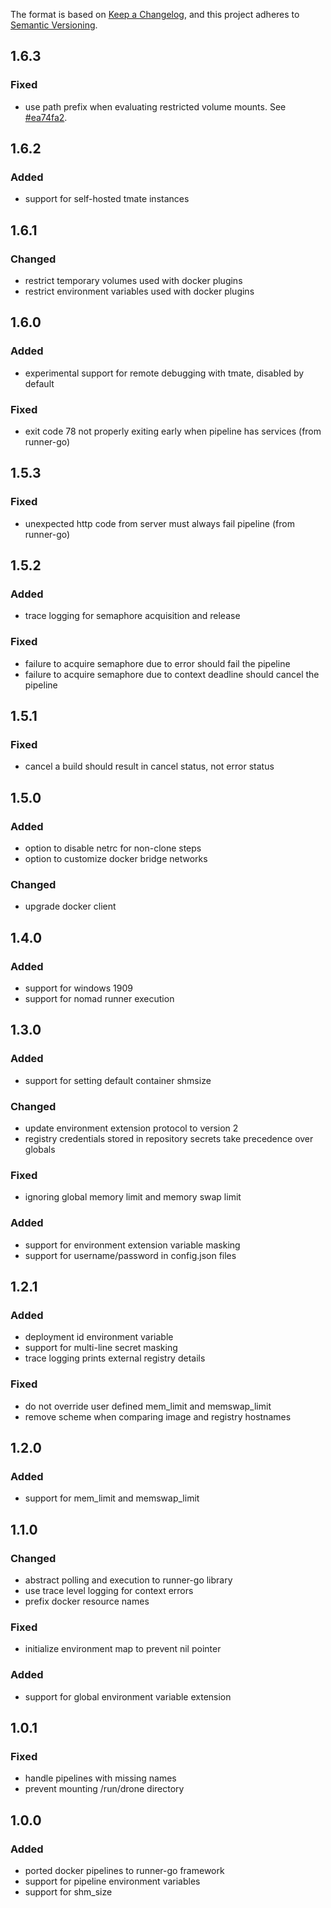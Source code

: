 The format is based on [Keep a Changelog](https://keepachangelog.com/en/1.0.0/),
and this project adheres to [Semantic Versioning](https://semver.org/spec/v2.0.0.html).

## 1.6.3
### Fixed
- use path prefix when evaluating restricted volume mounts. See [#ea74fa2](https://github.com/bibasoft-team/drone-runner-docker/commit/ea74fa2ba442eacb0812ad5983c305a16b6763bc).

## 1.6.2
### Added
- support for self-hosted tmate instances

## 1.6.1
### Changed
- restrict temporary volumes used with docker plugins
- restrict environment variables used with docker plugins

## 1.6.0
### Added
- experimental support for remote debugging with tmate, disabled by default

### Fixed
- exit code 78 not properly exiting early when pipeline has services (from runner-go)

## 1.5.3
### Fixed
- unexpected http code from server must always fail pipeline (from runner-go)

## 1.5.2
### Added
- trace logging for semaphore acquisition and release

### Fixed
- failure to acquire semaphore due to error should fail the pipeline
- failure to acquire semaphore due to context deadline should cancel the pipeline

## 1.5.1
### Fixed
- cancel a build should result in cancel status, not error status

## 1.5.0
### Added
- option to disable netrc for non-clone steps
- option to customize docker bridge networks

### Changed
- upgrade docker client

## 1.4.0
### Added
- support for windows 1909
- support for nomad runner execution

## 1.3.0
### Added
- support for setting default container shmsize

### Changed
- update environment extension protocol to version 2
- registry credentials stored in repository secrets take precedence over globals

### Fixed
- ignoring global memory limit and memory swap limit

### Added
- support for environment extension variable masking
- support for username/password in config.json files

## 1.2.1
### Added
- deployment id environment variable
- support for multi-line secret masking
- trace logging prints external registry details

### Fixed
- do not override user defined mem_limit and memswap_limit
- remove scheme when comparing image and registry hostnames

## 1.2.0
### Added
- support for mem_limit and memswap_limit

## 1.1.0
### Changed

- abstract polling and execution to runner-go library
- use trace level logging for context errors
- prefix docker resource names

### Fixed
- initialize environment map to prevent nil pointer

### Added
- support for global environment variable extension

## 1.0.1
### Fixed

- handle pipelines with missing names
- prevent mounting /run/drone directory

## 1.0.0
### Added

- ported docker pipelines to runner-go framework
- support for pipeline environment variables
- support for shm_size
